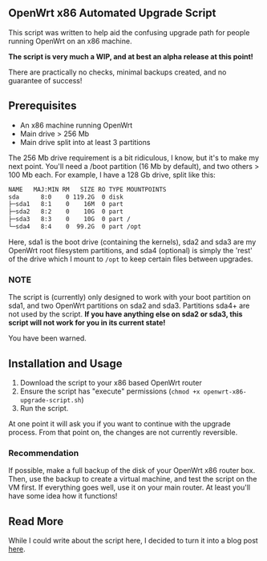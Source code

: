 ## OpenWrt x86 Automated Upgrade Script

This script was written to help aid the confusing upgrade path for people running OpenWrt on an x86 machine.

**The script is very much a WIP, and at best an alpha release at this point!**

There are practically no checks, minimal backups created, and no guarantee of success!

## Prerequisites

* An x86 machine running OpenWrt
* Main drive > 256 Mb
* Main drive split into at least 3 partitions

The 256 Mb drive requirement is a bit ridiculous, I know, but it's to make my next point. You'll need a /boot partition (16 Mb by default), and two others > 100 Mb each. For example, I have a 128 Gb drive, split like this:

```bash
NAME   MAJ:MIN RM   SIZE RO TYPE MOUNTPOINTS
sda      8:0    0 119.2G  0 disk 
├─sda1   8:1    0    16M  0 part 
├─sda2   8:2    0    10G  0 part 
├─sda3   8:3    0    10G  0 part /
└─sda4   8:4    0  99.2G  0 part /opt
```

Here, sda1 is the boot drive (containing the kernels), sda2 and sda3 are my OpenWrt root filesystem partitions, and sda4 (optional) is simply the 'rest' of the drive which I mount to `/opt` to keep certain files between upgrades.

### NOTE

The script is (currently) only designed to work with your boot partition on sda1, and two OpenWrt partitions on sda2 and sda3. Partitions sda4+ are not used by the script. **If you have anything else on sda2 or sda3, this script will not work for you in its current state!**

You have been warned.

## Installation and Usage

1) Download the script to your x86 based OpenWrt router
2) Ensure the script has "execute" permissions (`chmod +x openwrt-x86-upgrade-script.sh`)
3) Run the script.

At one point it will ask you if you want to continue with the upgrade process. From that point on, the changes are not currently reversible.

### Recommendation

If possible, make a full backup of the disk of your OpenWrt x86 router box. Then, use the backup to create a virtual machine, and test the script on the VM first. If everything goes well, use it on your main router. At least you'll have some idea how it functions!

## Read More

While I could write about the script here, I decided to turn it into a blog post [here](https://rair.dev/openwrt-upgrade/).